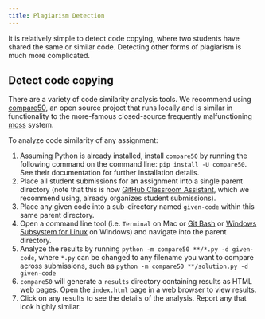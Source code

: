 ```yaml
---
title: Plagiarism Detection
---
```


It is relatively simple to detect code copying, where two students have shared the same or similar code. Detecting other forms of plagiarism is much more complicated.

## Detect code copying

There are a variety of code similarity analysis tools. We recommend using [compare50](https://cs50.readthedocs.io/projects/compare50/en/latest/index.html), an open source project that runs locally and is similar in functionality to the more-famous closed-source frequently malfunctioning [moss](https://theory.stanford.edu/~aiken/moss/) system.

To analyze code similarity of any assignment:

1. Assuming Python is already installed, install `compare50` by running the following command on the command line: `pip install -U compare50`. See their documentation for further installation details.
1. Place all student submissions for an assignment into a single parent directory (note that this is how [GitHub Classroom Assistant](https://classroom.github.com/assistant), which we recommend using, already organizes student submissions).
1. Place any given code into a sub-directory named `given-code` within this same parent directory.
1. Open a command line tool (i.e. `Terminal` on Mac or [Git Bash](https://gitforwindows.org/) or [Windows Subsystem for Linux](https://docs.microsoft.com/en-us/windows/wsl/install) on Windows) and navigate into the parent directory.
1. Analyze the results by running `python -m compare50 **/*.py -d given-code`, where `*.py` can be changed to any filename you want to compare across submissions, such as `python -m compare50 **/solution.py -d given-code`
1. `compare50` will generate a `results` directory containing results as HTML web pages. Open the `index.html` page in a web browser to view results.
1. Click on any results to see the details of the analysis. Report any that look highly similar.
